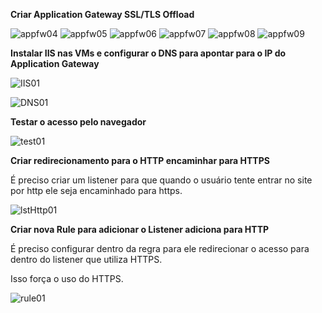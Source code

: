 __Criar Application Gateway SSL/TLS Offload__

![appfw04](Images/appfw04.png)
![appfw05](Images/appfw05.png)
![appfw06](Images/appfw06.png)
![appfw07](Images/appfw07.png)
![appfw08](Images/appfw08.png)
![appfw09](Images/appfw09.png)

__Instalar IIS nas VMs e configurar o DNS para apontar para o IP do Application Gateway__

![IIS01](Images/IIS01.png)

![DNS01](Images/DNS01.png)

__Testar o acesso pelo navegador__

![test01](Images/tes01.png)

__Criar redirecionamento para o HTTP encaminhar para HTTPS__

É preciso criar um listener para que quando o usuário tente entrar no site por http ele seja encaminhado para https.

![lstHttp01](Images/lstHttp.png)

__Criar nova Rule para adicionar o Listener adiciona para HTTP__

É preciso configurar dentro da regra para ele redirecionar o acesso para dentro do listener que utiliza HTTPS.

Isso força o uso do HTTPS.

![rule01](Images/rule01.png)
